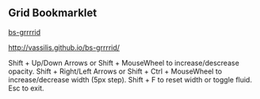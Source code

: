 
Grid Bookmarklet
---

<a href="http://vassilis.github.io/bs-grrrrid/">bs-grrrrid</a>

http://vassilis.github.io/bs-grrrrid/


Shift + Up/Down Arrows or Shift + MouseWheel to increase/descrease opacity.
Shift + Right/Left Arrows or Shift + Ctrl + MouseWheel to increase/decrease width (5px step).
Shift + F to reset width or toggle fluid.
Esc to exit.
